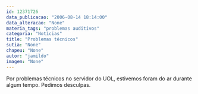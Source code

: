 ```yaml
---
id: 12371726
data_publicacao: "2006-08-14 18:14:00"
data_alteracao: "None"
materia_tags: "problemas auditivos"
categoria: "Notícias"
title: "Problemas técnicos"
sutia: "None"
chapeu: "None"
autor: "jamildo"
imagem: "None"
---
```

<p>Por problemas t&eacute;cnicos no servidor do UOL, estivemos foram do ar durante algum tempo. Pedimos desculpas.</p>
